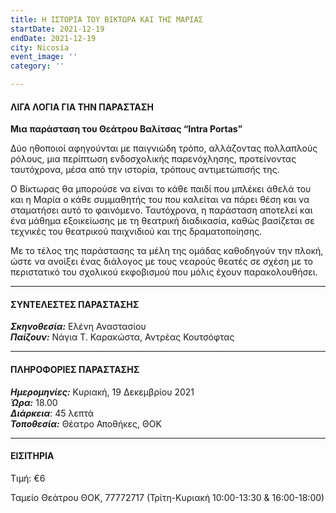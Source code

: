 ```yaml
---
title: Η ΙΣΤΟΡΙΑ ΤΟΥ ΒΙΚΤΩΡΑ ΚΑΙ ΤΗΣ ΜΑΡΙΑΣ
startDate: 2021-12-19
endDate: 2021-12-19
city: Nicosia
event_image: ''
category: ''

---
```

#### ΛΙΓΑ ΛΟΓΙΑ ΓΙΑ ΤΗΝ ΠΑΡΑΣΤΑΣΗ

**Μια παράσταση του Θεάτρου Βαλίτσας “Intra Portas”**

Δύο ηθοποιοί αφηγούνται με παιγνιώδη τρόπο, αλλάζοντας πολλαπλούς ρόλους, μια περίπτωση ενδοσχολικής παρενόχλησης, προτείνοντας ταυτόχρονα, μέσα από την ιστορία, τρόπους αντιμετώπισής της.

Ο Βίκτωρας θα μπορούσε να είναι το κάθε παιδί που μπλέκει άθελά του και η Μαρία ο κάθε συμμαθητής του που καλείται να πάρει θέση και να σταματήσει αυτό το φαινόμενο. Ταυτόχρονα, η παράσταση αποτελεί και ένα μάθημα εξοικείωσης με τη θεατρική διαδικασία, καθώς βασίζεται σε τεχνικές του θεατρικού παιχνιδιού και της δραματοποίησης.

Με το τέλος της παράστασης τα μέλη της ομάδας καθοδηγούν την πλοκή, ώστε να ανοίξει ένας διάλογος με τους νεαρούς θεατές σε σχέση με το περιστατικό του σχολικού εκφοβισμού που μόλις έχουν παρακολουθήσει.

***

#### ΣΥΝΤΕΛΕΣΤΕΣ ΠΑΡΑΣΤΑΣΗΣ

**_Σκηνοθεσία:_** Ελένη Αναστασίου  
**_Παίζουν:_** Νάγια Τ. Καρακώστα, Αντρέας Κουτσόφτας

***

#### ΠΛΗΡΟΦΟΡΙΕΣ ΠΑΡΑΣΤΑΣΗΣ

**_Ημερομηνίες:_** Κυριακή, 19 Δεκεμβρίου 2021  
**_Ώρα:_** 18.00  
**_Διάρκεια_**: 45 λεπτά  
**_Τοποθεσία:_** Θέατρο Αποθήκες, ΘΟΚ

***

#### ΕΙΣΙΤΗΡΙΑ

Τιμή: €6

Ταμείο Θεάτρου ΘΟΚ, 77772717 (Τρίτη-Κυριακή 10:00-13:30 & 16:00-18:00)